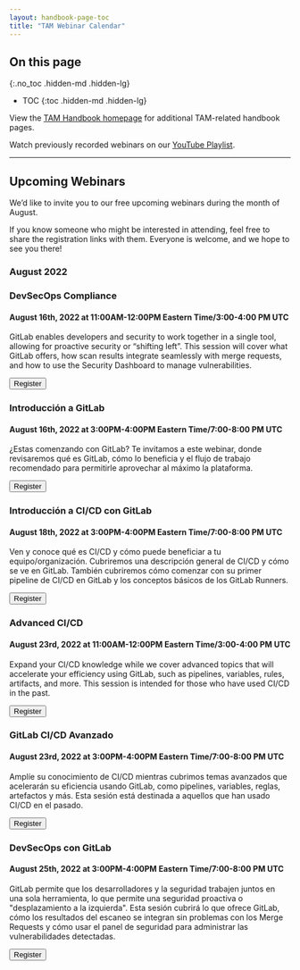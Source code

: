 ```yaml
---
layout: handbook-page-toc
title: "TAM Webinar Calendar"
---
```

## On this page
{:.no_toc .hidden-md .hidden-lg}

- TOC
{:toc .hidden-md .hidden-lg}

View the [TAM Handbook homepage](/handbook/customer-success/tam/) for additional TAM-related handbook pages.

Watch previously recorded webinars on our [YouTube Playlist](https://www.youtube.com/playlist?list=PL05JrBw4t0Kpczt4pRtyF147Uvn2bGGvq).

---

## Upcoming Webinars

We’d like to invite you to our free upcoming webinars during the month of August.

If you know someone who might be interested in attending, feel free to share the registration links with them. Everyone is welcome, and we hope to see you there!

### August 2022

### DevSecOps Compliance
#### August 16th, 2022 at 11:00AM-12:00PM Eastern Time/3:00-4:00 PM UTC

GitLab enables developers and security to work together in a single tool, allowing for proactive security or “shifting left”. This session will cover what GitLab offers, how scan results integrate seamlessly with merge requests, and how to use the Security Dashboard to manage vulnerabilities.
 
[<button class="btn btn-primary" type="button">Register</button>](https://gitlab.zoom.us/webinar/register/WN_vv7h3cDETiiI0KyVSC-3Mw)

### Introducción a GitLab
#### August 16th, 2022 at 3:00PM-4:00PM Eastern Time/7:00-8:00 PM UTC

¿Estas comenzando con GitLab? Te invitamos a este webinar, donde revisaremos qué es GitLab, cómo lo beneficia y el flujo de trabajo recomendado para permitirle aprovechar al máximo la plataforma.
 
[<button class="btn btn-primary" type="button">Register</button>](https://gitlab.zoom.us/webinar/register/WN_Iridph1LSECl2YdUeXWMFg)

### Introducción a CI/CD con GitLab
#### August 18th, 2022 at 3:00PM-4:00PM Eastern Time/7:00-8:00 PM UTC

Ven y conoce qué es CI/CD y cómo puede beneficiar a tu equipo/organización. Cubriremos una descripción general de CI/CD y cómo se ve en GitLab. También cubriremos cómo comenzar con su primer pipeline de CI/CD en GitLab y los conceptos básicos de los GitLab Runners.
 
[<button class="btn btn-primary" type="button">Register</button>](https://gitlab.zoom.us/webinar/register/WN_yfkTIB-pSl2EFkkk4NMc8w)

### Advanced CI/CD
#### August 23rd, 2022 at 11:00AM-12:00PM Eastern Time/3:00-4:00 PM UTC

Expand your CI/CD knowledge while we cover advanced topics that will accelerate your efficiency using GitLab, such as pipelines, variables, rules, artifacts, and more. This session is intended for those who have used CI/CD in the past.
 
[<button class="btn btn-primary" type="button">Register</button>](https://gitlab.zoom.us/webinar/register/WN_pUbCQeh9T8GAATWdKI7feQ)

### GitLab CI/CD Avanzado
#### August 23rd, 2022 at 3:00PM-4:00PM Eastern Time/7:00-8:00 PM UTC

Amplíe su conocimiento de CI/CD mientras cubrimos temas avanzados que acelerarán su eficiencia usando GitLab, como pipelines, variables, reglas, artefactos y más. Esta sesión está destinada a aquellos que han usado CI/CD en el pasado.
 
[<button class="btn btn-primary" type="button">Register</button>](https://gitlab.zoom.us/webinar/register/WN_-R0SBQYwR1G408B7ZSIjQw)

### DevSecOps con GitLab
#### August 25th, 2022 at 3:00PM-4:00PM Eastern Time/7:00-8:00 PM UTC

GitLab permite que los desarrolladores y la seguridad trabajen juntos en una sola herramienta, lo que permite una seguridad proactiva o "desplazamiento a la izquierda". Esta sesión cubrirá lo que ofrece GitLab, cómo los resultados del escaneo se integran sin problemas con los Merge Requests y cómo usar el panel de seguridad para administrar las vulnerabilidades detectadas.
 
[<button class="btn btn-primary" type="button">Register</button>](https://gitlab.zoom.us/webinar/register/WN_dgCOdHnaQrCers4lWd-a1Q)
